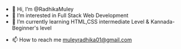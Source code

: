 - 👋 Hi, I’m @RadhikaMuley
- 👀 I’m interested in Full Stack Web Development
- 🌱 I’m currently learning HTML,CSS intermediate Level & Kannada- Beginner's level
<!-- - 💞️ I’m looking to collaborate on ... -->
- 📫 How to reach me muleyradhika01@gmail.com

<!---
RadhikaMuley/RadhikaMuley is a ✨ special ✨ repository because its `README.md` (this file) appears on your GitHub profile.
You can click the Preview link to take a look at your changes.
--->
